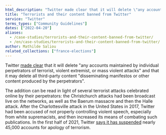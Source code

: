 ```yaml
---
html_description: "Twitter made clear that it will delete \"any accounts maintained by individual perpetrators of terrorist, violent extremist, or mass violent attacks\" and that it may delete all third-party content \"disseminating manifestos or other content produced by the perpetrators\"."
title: "Terrorists and their content banned from Twitter"
service: "Twitter"
terms_types: ["Community Guidelines"]
dates: ["2022-04-20"]
aliases:
  - /case-studies/terrorists-and-their-content-banned-from-twitter/
  - /en/case-studies/terrorists-and-their-content-banned-from-twitter/
author: Mathilde Saliou
related_collections: ["france-elections"]
---
```


Twitter [made clear](https://github.com/OpenTermsArchive/france-elections-versions/commit/4c973b7c1cfa724c3f922adb88be091957a676c1?diff=unified&short_path=97a74cf#diff-97a74cf182c32c5fd04a7f7ad157a172456b1e3ead0535083736fb3a8ce84c38) that it will delete "any accounts maintained by individual perpetrators of terrorist, violent extremist, or mass violent attacks" and that it may delete all third-party content "disseminating manifestos or other content produced by the perpetrators".

The addition can be read in light of several terrorist attacks celebrated online by their perpetrators: the Christchurch attacks had been broadcast live on the networks, as well as the Baerum massacre and then the Halle attack. After the Charlottesville attack in the United States in 2017, Twitter had been accused of not properly controlling violent speech, especially from white supremacists, and then increased its means of combating such publications. In the first half of 2021, Twitter [says it has suspended](https://blog.twitter.com/en_us/topics/company/2021/transparency-19) nearly 45,000 accounts for apology of terrorism.
